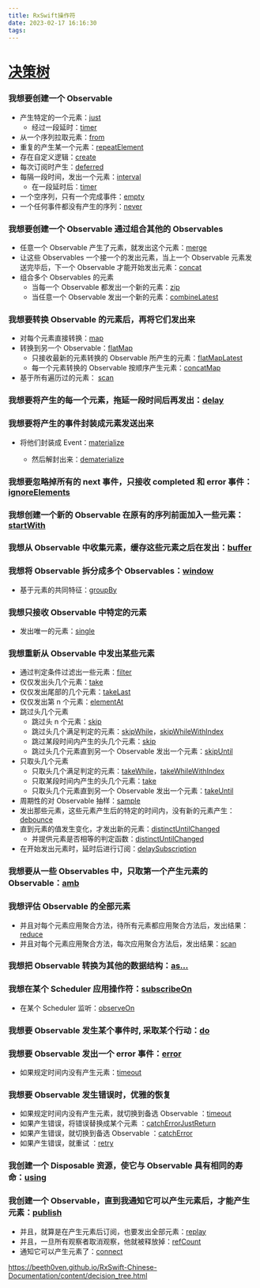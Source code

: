 ```yaml
---
title: RxSwift操作符
date: 2023-02-17 16:16:30
tags:
---
```


# [决策树](https://beeth0ven.github.io/RxSwift-Chinese-Documentation/content/decision_tree.html) #

### 我想要创建一个 Observable
* 产生特定的一个元素：[just]()
    - 经过一段延时：[timer]()
* 从一个序列拉取元素：[from]()
* 重复的产生某一个元素：[repeatElement]()
* 存在自定义逻辑：[create]()
* 每次订阅时产生：[deferred]()
* 每隔一段时间，发出一个元素：[interval]()
    - 在一段延时后：[timer]()
* 一个空序列，只有一个完成事件：[empty]()
* 一个任何事件都没有产生的序列：[never]()

### 我想要创建一个 Observable 通过组合其他的 Observables
* 任意一个 Observable 产生了元素，就发出这个元素：[merge]()
* 让这些 Observables 一个接一个的发出元素，当上一个 Observable 元素发送完毕后，下一个 Observable 才能开始发出元素：[concat]()
* 组合多个 Observables 的元素
    - 当每一个 Observable 都发出一个新的元素：[zip]()
    - 当任意一个 Observable 发出一个新的元素：[combineLatest]()

### 我想要转换 Observable 的元素后，再将它们发出来
* 对每个元素直接转换：[map]()
* 转换到另一个 Observable：[flatMap]()
    - 只接收最新的元素转换的 Observable 所产生的元素：[flatMapLatest]()
    - 每一个元素转换的 Observable 按顺序产生元素：[concatMap]()
* 基于所有遍历过的元素： [scan]()

### 我想要将产生的每一个元素，拖延一段时间后再发出：[delay]()

### 我想要将产生的事件封装成元素发送出来
* 将他们封装成 Event<Element>：[materialize]()
    - 然后解封出来：[dematerialize]()

### 我想要忽略掉所有的 next 事件，只接收 completed 和 error 事件：[ignoreElements]()

### 我想创建一个新的 Observable 在原有的序列前面加入一些元素：[startWith]()

### 我想从 Observable 中收集元素，缓存这些元素之后在发出：[buffer]()

### 我想将 Observable 拆分成多个 Observables：[window]()
* 基于元素的共同特征：[groupBy]()

### 我想只接收 Observable 中特定的元素
* 发出唯一的元素：[single]()

### 我想重新从 Observable 中发出某些元素
* 通过判定条件过滤出一些元素：[filter]()
* 仅仅发出头几个元素：[take]()
* 仅仅发出尾部的几个元素：[takeLast]()
* 仅仅发出第 n 个元素：[elementAt]()
* 跳过头几个元素
    - 跳过头 n 个元素：[skip]()
    - 跳过头几个满足判定的元素：[skipWhile]()，[skipWhileWithIndex]()
    - 跳过某段时间内产生的头几个元素：[skip]()
    - 跳过头几个元素直到另一个 Observable 发出一个元素：[skipUntil]()
* 只取头几个元素
    - 只取头几个满足判定的元素：[takeWhile]()，[takeWhileWithIndex]()
    - 只取某段时间内产生的头几个元素：[take]()
    - 只取头几个元素直到另一个 Observable 发出一个元素：[takeUntil]()
* 周期性的对 Observable 抽样：[sample]()
* 发出那些元素，这些元素产生后的特定的时间内，没有新的元素产生：[debounce]()
* 直到元素的值发生变化，才发出新的元素：[distinctUntilChanged]()
    - 并提供元素是否相等的判定函数：[distinctUntilChanged]()
* 在开始发出元素时，延时后进行订阅：[delaySubscription]()

### 我想要从一些 Observables 中，只取第一个产生元素的 Observable：[amb]()

### 我想评估 Observable 的全部元素
* 并且对每个元素应用聚合方法，待所有元素都应用聚合方法后，发出结果：[reduce]()
* 并且对每个元素应用聚合方法，每次应用聚合方法后，发出结果：[scan]()

### 我想把 Observable 转换为其他的数据结构：[as...]()

### 我想在某个 Scheduler 应用操作符：[subscribeOn]()
* 在某个 Scheduler 监听：[observeOn]()

### 我想要 Observable 发生某个事件时, 采取某个行动：[do]()

### 我想要 Observable 发出一个 error 事件：[error]()
* 如果规定时间内没有产生元素：[timeout]()

### 我想要 Observable 发生错误时，优雅的恢复
* 如果规定时间内没有产生元素，就切换到备选 Observable ：[timeout]()
* 如果产生错误，将错误替换成某个元素 ：[catchErrorJustReturn]()
* 如果产生错误，就切换到备选 Observable ：[catchError]()
* 如果产生错误，就重试 ：[retry]()

### 我创建一个 Disposable 资源，使它与 Observable 具有相同的寿命：[using]()

### 我创建一个 Observable，直到我通知它可以产生元素后，才能产生元素：[publish]()
* 并且，就算是在产生元素后订阅，也要发出全部元素：[replay]()
* 并且，一旦所有观察者取消观察，他就被释放掉：[refCount]()
* 通知它可以产生元素了：[connect]()

<https://beeth0ven.github.io/RxSwift-Chinese-Documentation/content/decision_tree.html>